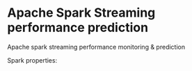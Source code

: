 # Apache Spark Streaming performance prediction

Apache spark streaming performance monitoring & prediction

Spark properties:
